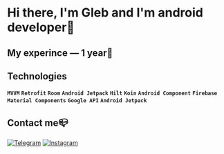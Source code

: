 # **Hi there, I'm Gleb and I'm android developer🥳**

## My experince — 1 year👾 <br />
## Technologies
 **`MVVM`** **`Retrofit`** **`Room`** **`Android Jetpack`** **`Hilt`** **`Koin`** **`Android Component`** **`Firebase`** **`Material Components`** **`Google API`** **`Android Jetpack`**
## Contact me📪<br />
[![Telegram](https://img.shields.io/badge/-Telegram-090909?style=for-the-badge&logo=telegram&logoColor=27A0D9)](https://t.me/gle_bushkaa)
[![Instagram](https://img.shields.io/badge/-Instagram-090909?style=for-the-badge&logo=instagram&logoColor=B4068E)](https://www.instagram.com/gle.bushkaa/)
